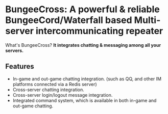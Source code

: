 # BungeeCross: A powerful & reliable BungeeCord/Waterfall based Multi-server intercommunicating repeater

What's BungeeCross? **It integrates chatting & messaging among all your servers.**

## Features

- In-game and out-game chatting integration. (such as QQ, and other IM platforms connected via a Redis server)
- Cross-server chatting integration.
- Cross-server login/logout message integration.
- Integrated command system, which is available in both in-game and out-game chatting.